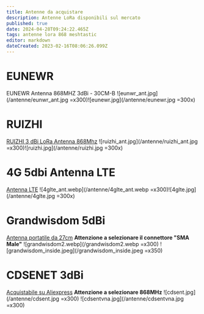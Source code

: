 ```yaml
---
title: Antenne da acquistare
description: Antenne LoRa disponibili sul mercato
published: true
date: 2024-04-28T09:24:22.465Z
tags: antenne lora 868 meshtastic
editor: markdown
dateCreated: 2023-02-16T08:06:26.099Z
---
```


# EUNEWR
EUNEWR Antenna 868MHZ 3dBi - 30CM-B
![eunwr_ant.jpg](/antenne/eunwr_ant.jpg =x300)![eunewr.jpg](/antenne/eunewr.jpg =300x)

# RUIZHI
[RUIZHI 3 dBi LoRa Antenna 868Mhz](https://www.amazon.it/dp/B09KLTR3SL)
![ruizhi_ant.jpg](/antenne/ruizhi_ant.jpg =x300)![ruizhi.jpg](/antenne/ruizhi.jpg =300x)


# 4G 5dbi Antenna LTE
[Antenna LTE](https://it.aliexpress.com/item/32888310888.html)
![4glte_ant.webp](/antenne/4glte_ant.webp =x300)![4glte.jpg](/antenne/4glte.jpg =300x)

# Grandwisdom 5dBi
[Antenna portatile da 27cm](https://www.aliexpress.com/item/1005004357899957.html) 
**Attenzione a selezionare il connettore "SMA Male"**
![grandwisdom2.webp](/grandwisdom2.webp =x300) ![grandwisdom_inside.jpeg](/grandwisdom_inside.jpeg =x350)

# CDSENET 3dBi
[Acquistabile su Aliexpress](https://it.aliexpress.com/item/1005003251011643.html)
**Attenzione a selezionare 868MHz**
![cdsent.jpg](/antenne/cdsent.jpg =x300) ![cdsentvna.jpg](/antenne/cdsentvna.jpg =x300)
